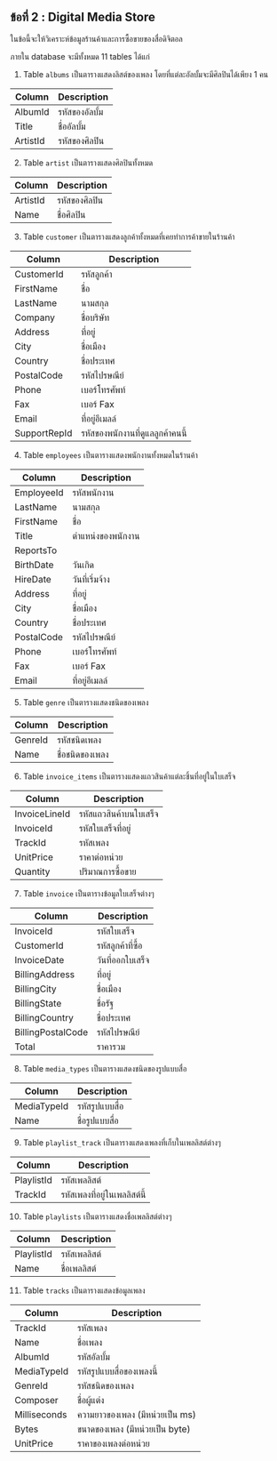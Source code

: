 ## ข้อที่ 2 : Digital Media Store
ในข้อนี้จะให้วิเคราะห์ข้อมูลร้านค้าและการซื้อขายของสื่อดิจิตอล

ภายใน database จะมีทั้งหมด 11 tables ได้แก่
1. Table `albums` เป็นตารางแสดงลิสต์ของเพลง โดยที่แต่ละอัลบั้มจะมีศิลปินได้เพียง 1 คน

| Column   | Description |
|----------|-------------|
| AlbumId  | รหัสของอัลบั้ม  |
| Title    | ชื่ออัลบั้ม      |
| ArtistId | รหัสของศิลปิน  |

2. Table `artist` เป็นตารางแสดงศิลปินทั้งหมด

| Column   | Description |
|----------|-------------|
| ArtistId | รหัสของศิลปิน  |
| Name     | ชื่อศิลปิน      |

3. Table `customer` เป็นตารางแสดงลูกค้าทั้งหมดที่เคยทำการค้าขายในร้านค้า

| Column       | Description             |
|--------------|-------------------------|
| CustomerId   | รหัสลูกค้า                 |
| FirstName    | ชื่อ                      |
| LastName     | นามสกุล                  |
| Company      | ชื่อบริษัท                  |
| Address      | ที่อยู่                     |
| City         | ชื่อเมือง                  |
| Country      | ชื่อประเทศ                |
| PostalCode   | รหัสไปรษณีย์               |
| Phone        | เบอร์โทรศัพท์              |
| Fax          | เบอร์ Fax                |
| Email        | ที่อยู่อีเมลล์                |
| SupportRepId | รหัสของพนักงานที่ดูแลลูกค้าคนนี้ |

4. Table `employees` เป็นตารางแสดงพนักงานทั้งหมดในร้านค้า

| Column     | Description     |
|------------|-----------------|
| EmployeeId | รหัสพนักงาน       |
| LastName   | นามสกุล          |
| FirstName  | ชื่อ              |
| Title      | ตำแหน่งของพนักงาน |
| ReportsTo  |                 |
| BirthDate  | วันเกิด           |
| HireDate   | วันที่เริ่มจ้าง       |
| Address    | ที่อยู่             |
| City       | ชื่อเมือง          |
| Country    | ชื่อประเทศ        |
| PostalCode | รหัสไปรษณีย์       |
| Phone      | เบอร์โทรศัพท์      |
| Fax        | เบอร์ Fax        |
| Email      | ที่อยู่อีเมลล์        |

5. Table `genre` เป็นตารางแสดงชนิดของเพลง

| Column  | Description  |
|---------|--------------|
| GenreId | รหัสชนิดเพลง   |
| Name    | ชื่อชนิดของเพลง |

6. Table `invoice_items` เป็นตารางแสดงแถวสินค้าแต่ละชิ้นที่อยู่ในใบเสร็จ

| Column        | Description        |
|---------------|--------------------|
| InvoiceLineId | รหัสแถวสินค้าบนใบเสร็จ |
| InvoiceId     | รหัสใบเสร็จที่อยู่       |
| TrackId       | รหัสเพลง            |
| UnitPrice     | ราคาต่อหน่วย         |
| Quantity      | ปริมาณการซื้อขาย      |

7. Table `invoice` เป็นตารางข้อมูลใบเสร็จต่างๆ

| Column            | Description  |
|-------------------|--------------|
| InvoiceId         | รหัสใบเสร็จ    |
| CustomerId        | รหัสลูกค้าที่ซื้อ   |
| InvoiceDate       | วันที่ออกใบเสร็จ |
| BillingAddress    | ที่อยู่          |
| BillingCity       | ชื่อเมือง       |
| BillingState      | ชื่อรัฐ         |
| BillingCountry    | ชื่อประเทศ     |
| BillingPostalCode | รหัสไปรษณีย์    |
| Total             | ราคารวม      |

8. Table `media_types` เป็นตารางแสดงชนิดของรูปแบบสื่อ

| Column      | Description |
|-------------|-------------|
| MediaTypeId | รหัสรูปแบบสื่อ  |
| Name        | ชื่อรูปแบบสื่อ   |

9. Table `playlist_track` เป็นตารางแสดงเพลงที่เก็บในเพลลิสต์ต่างๆ

| Column     | Description         |
|------------|---------------------|
| PlaylistId | รหัสเพลลิสต์           |
| TrackId    | รหัสเพลงที่อยู่ในเพลลิสต์นี้ |

10. Table `playlists` เป็นตารางแสดงชื่อเพลลิสต์ต่างๆ

| Column     | Description |
|------------|-------------|
| PlaylistId | รหัสเพลลิสต์   |
| Name       | ชื่อเพลลิสต์    |

11. Table `tracks` เป็นตารางแสดงข้อมูลเพลง

| Column       | Description                  |
|--------------|------------------------------|
| TrackId      | รหัสเพลง                      |
| Name         | ชื่อเพลง                       |
| AlbumId      | รหัสอัลบั้ม                      |
| MediaTypeId  | รหัสรูปแบบสื่อของเพลงนี้           |
| GenreId      | รหัสชนิดของเพลง                |
| Composer     | ชื่อผู้แต่ง                       |
| Milliseconds | ความยาวของเพลง (มีหน่วยเป็น ms) |
| Bytes        | ขนาดของเพลง (มีหน่วยเป็น byte)  |
| UnitPrice    | ราคาของเพลงต่อหน่วย            |